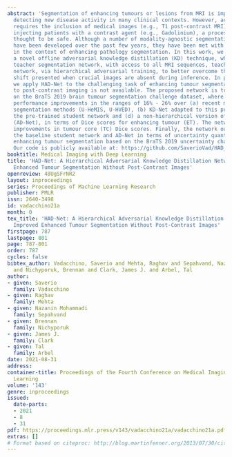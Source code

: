 ```yaml
---
abstract: 'Segmentation of enhancing tumours or lesions from MRI is important for
  detecting new disease activity in many clinical contexts. However, accurate segmentation
  requires the inclusion of medical images (e.g., T1 post-contrast MRI) acquired after
  injecting patients with a contrast agent (e.g., Gadolinium), a process no longer
  thought to be safe. Although a number of modality-agnostic segmentation networks
  have been developed over the past few years, they have been met with limited success
  in the context of enhancing pathology segmentation. In this work, we present HAD-Net,
  a novel offline adversarial knowledge distillation (KD) technique, whereby a pre-trained
  teacher segmentation network, with access to all MRI sequences, teaches a student
  network, via hierarchical adversarial training, to better overcome the large domain
  shift presented when crucial images are absent during inference. In particular,
  we apply HAD-Net to the challenging task of enhancing tumour segmentation when access
  to post-contrast imaging is not available. The proposed network is trained and tested
  on the BraTS 2019 brain tumour segmentation challenge dataset, where it achieves
  performance improvements in the ranges of 16% - 26% over (a) recent modality-agnostic
  segmentation methods (U-HeMIS, U-HVED), (b) KD-Net adapted to this problem, (c)
  the pre-trained student network and (d) a non-hierarchical version of the network
  (AD-Net), in terms of Dice scores for enhancing tumour (ET). The network also shows
  improvements in tumour core (TC) Dice scores. Finally, the network outperforms both
  the baseline student network and AD-Net in terms of uncertainty quantification for
  enhancing tumour segmentation based on the BraTS 2019 uncertainty challenge metrics.
  Our code is publicly available at: https://github.com/SaverioVad/HAD_Net'
booktitle: Medical Imaging with Deep Learning
title: 'HAD-Net: A Hierarchical Adversarial Knowledge Distillation Network for Improved
  Enhanced Tumour Segmentation Without Post-Contrast Images'
openreview: 48UgSFrNR2
layout: inproceedings
series: Proceedings of Machine Learning Research
publisher: PMLR
issn: 2640-3498
id: vadacchino21a
month: 0
tex_title: 'HAD-Net: A Hierarchical Adversarial Knowledge Distillation Network for
  Improved Enhanced Tumour Segmentation Without Post-Contrast Images'
firstpage: 787
lastpage: 801
page: 787-801
order: 787
cycles: false
bibtex_author: Vadacchino, Saverio and Mehta, Raghav and Sepahvand, Nazanin Mohammadi
  and Nichyporuk, Brennan and Clark, James J. and Arbel, Tal
author:
- given: Saverio
  family: Vadacchino
- given: Raghav
  family: Mehta
- given: Nazanin Mohammadi
  family: Sepahvand
- given: Brennan
  family: Nichyporuk
- given: James J.
  family: Clark
- given: Tal
  family: Arbel
date: 2021-08-31
address:
container-title: Proceedings of the Fourth Conference on Medical Imaging with Deep
  Learning
volume: '143'
genre: inproceedings
issued:
  date-parts:
  - 2021
  - 8
  - 31
pdf: https://proceedings.mlr.press/v143/vadacchino21a/vadacchino21a.pdf
extras: []
# Format based on citeproc: http://blog.martinfenner.org/2013/07/30/citeproc-yaml-for-bibliographies/
---
```

